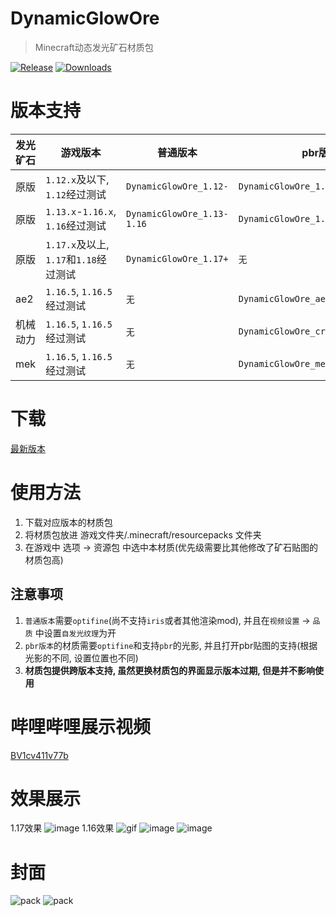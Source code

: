 # DynamicGlowOre

> Minecraft动态发光矿石材质包

[![Release](https://img.shields.io/github/v/release/4o4E/DynamicGlowOre?label=Release)](https://github.com/4o4E/DynamicGlowOre/releases/latest)
[![Downloads](https://img.shields.io/github/downloads/4o4E/DynamicGlowOre/total?label=Download)](https://github.com/4o4E/DynamicGlowOre/releases)

# 版本支持

| 发光矿石 | 游戏版本                           | 普通版本                       | pbr版本                              |
|------|--------------------------------|----------------------------|------------------------------------|
| 原版   | `1.12.x`及以下, `1.12`经过测试        | `DynamicGlowOre_1.12-`     | `DynamicGlowOre_1.12-_pbr`         |
| 原版   | `1.13.x`-`1.16.x`, `1.16`经过测试  | `DynamicGlowOre_1.13-1.16` | `DynamicGlowOre_1.13-1.16_pbr`     |
| 原版   | `1.17.x`及以上, `1.17`和`1.18`经过测试 | `DynamicGlowOre_1.17+`     | `无`                                |
| ae2  | `1.16.5`, `1.16.5`经过测试         | `无`                        | `DynamicGlowOre_ae2_1.16.5_pbr`    |
| 机械动力 | `1.16.5`, `1.16.5`经过测试         | `无`                        | `DynamicGlowOre_create_1.16.5_pbr` |
| mek  | `1.16.5`, `1.16.5`经过测试         | `无`                        | `DynamicGlowOre_mek_1.16.5_pbr`    |

# 下载

[最新版本](https://github.com/4o4E/DynamicGlowOre/releases/latest)

# 使用方法

1. 下载对应版本的材质包
2. 将材质包放进 游戏文件夹/.minecraft/resourcepacks 文件夹
3. 在游戏中 选项 -> 资源包 中选中本材质(优先级需要比其他修改了矿石贴图的材质包高)

## 注意事项

1. `普通版本`需要`optifine`(尚不支持`iris`或者其他渲染mod), 并且在`视频设置` -> `品质` 中设置`自发光纹理`为开
2. `pbr版本`的材质需要`optifine`和支持`pbr`的光影, 并且打开pbr贴图的支持(根据光影的不同, 设置位置也不同)
3. **材质包提供跨版本支持, 虽然更换材质包的界面显示版本过期, 但是并不影响使用**

# 哔哩哔哩展示视频

[BV1cv411v77b](https://www.bilibili.com/video/BV1cv411v77b)

# 效果展示

1.17效果
![image](https://user-images.githubusercontent.com/58851040/123540758-38dab400-d773-11eb-993f-83571aa36d6b.png)
1.16效果
![gif](https://user-images.githubusercontent.com/58851040/119498294-0adf0a00-bd98-11eb-93fe-2d19f9f6ff51.gif)
![image](https://user-images.githubusercontent.com/58851040/119341188-0fd38900-bcc6-11eb-8f29-8a4845011848.png)
![image](https://user-images.githubusercontent.com/58851040/119341282-2a0d6700-bcc6-11eb-8382-e0c8fe19f053.png)

# 封面

![pack](https://user-images.githubusercontent.com/58851040/119498390-28ac6f00-bd98-11eb-9a0b-2aa96705b40d.png)
![pack](https://user-images.githubusercontent.com/58851040/119498398-2ba75f80-bd98-11eb-9d7b-34abdef1778f.png)
